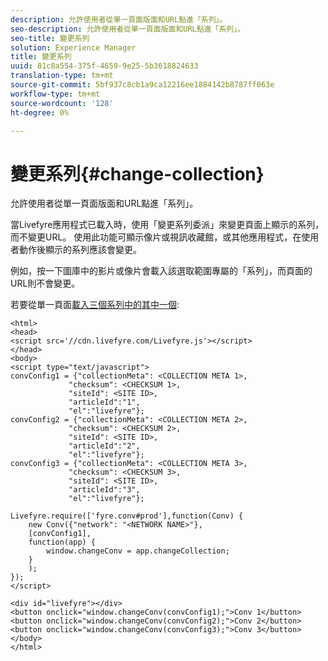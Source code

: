 ```yaml
---
description: 允許使用者從單一頁面版面和URL點進「系列」。
seo-description: 允許使用者從單一頁面版面和URL點進「系列」。
seo-title: 變更系列
solution: Experience Manager
title: 變更系列
uuid: 81c8a554-375f-4659-9e25-5b3618824633
translation-type: tm+mt
source-git-commit: 5bf937c8cb1a9ca12216ee1884142b8787ff063e
workflow-type: tm+mt
source-wordcount: '128'
ht-degree: 0%

---
```



# 變更系列{#change-collection}

允許使用者從單一頁面版面和URL點進「系列」。

當Livefyre應用程式已載入時，使用「變更系列委派」來變更頁面上顯示的系列，而不變更URL。 使用此功能可顯示像片或視訊收藏館，或其他應用程式，在使用者動作後顯示的系列應該會變更。

例如，按一下圖庫中的影片或像片會載入該選取範圍專屬的「系列」，而頁面的URL則不會變更。

若要從單一頁面[載入三個系列中的其中一個](../c-advanced-topics/t-display-comment-count.md#t_display_comment_count):

```
<html> 
<head> 
<script src='//cdn.livefyre.com/Livefyre.js'></script> 
</head> 
<body> 
<script type="text/javascript"> 
convConfig1 = {"collectionMeta": <COLLECTION META 1>, 
             "checksum": <CHECKSUM 1>, 
             "siteId": <SITE ID>, 
             "articleId":"1", 
             "el":"livefyre"}; 
convConfig2 = {"collectionMeta": <COLLECTION META 2>, 
             "checksum": <CHECKSUM 2>, 
             "siteId": <SITE ID>, 
             "articleId":"2", 
             "el":"livefyre"}; 
convConfig3 = {"collectionMeta": <COLLECTION META 3>, 
             "checksum": <CHECKSUM 3>, 
             "siteId": <SITE ID>, 
             "articleId":"3", 
             "el":"livefyre"}; 
  
Livefyre.require(['fyre.conv#prod'],function(Conv) { 
    new Conv({"network": "<NETWORK NAME>"}, 
    [convConfig1], 
    function(app) {  
        window.changeConv = app.changeCollection; 
    } 
    ); 
}); 
</script> 
  
<div id="livefyre"></div> 
<button onclick="window.changeConv(convConfig1);">Conv 1</button> 
<button onclick="window.changeConv(convConfig2);">Conv 2</button> 
<button onclick="window.changeConv(convConfig3);">Conv 3</button> 
</body> 
</html>
```
